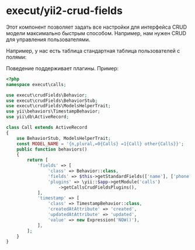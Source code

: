 # execut/yii2-crud-fields

Этот компонент позволяет задать все настройки для интерфейса CRUD модели максимально быстрым способом. Например, нам
нужен CRUD для управления пользователями.

Например, у нас есть таблица стандартная таблица пользователей с полями:


Поведение поддерживает плагины. Пример:
```php
<?php
namespace execut\calls;

use execut\crudFields\Behavior;
use execut\crudFields\BehaviorStub;
use execut\crudFields\ModelsHelperTrait;
use yii\behaviors\TimestampBehavior;
use yii\db\ActiveRecord;

class Call extends ActiveRecord
{
    use BehaviorStub, ModelsHelperTrait;
    const MODEL_NAME = '{n,plural,=0{Calls} =1{Call} other{Calls}}';
    public function behaviors()
    {
        return [
            'fields' => [
                'class' => Behavior::class,
                'fields' => $this->getStandardFields(['name'], ['phone']),
                'plugins' => \yii::$app->getModule('calls')
                    ->getCallsCrudFieldsPlugins(),
            ],
            'timestamp' => [
                'class' => TimestampBehavior::class,
                'createdAtAttribute' => 'created',
                'updatedAtAttribute' => 'updated',
                'value' => new Expression('NOW()'),
            ],
        ];
    }
}
```